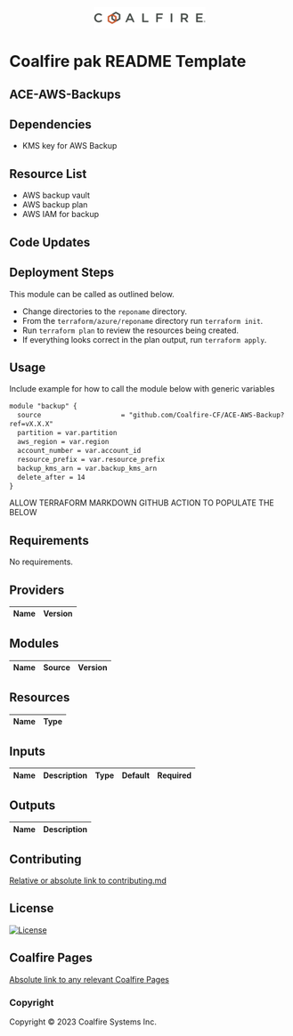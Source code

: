 <div align="center">
<img src="coalfire_logo.png" width="200">

</div>

# Coalfire pak README Template

## ACE-AWS-Backups

## Dependencies

- KMS key for AWS Backup

## Resource List

- AWS backup vault
- AWS backup plan
- AWS IAM for backup

## Code Updates


## Deployment Steps

This module can be called as outlined below.

- Change directories to the `reponame` directory.
- From the `terraform/azure/reponame` directory run `terraform init`.
- Run `terraform plan` to review the resources being created.
- If everything looks correct in the plan output, run `terraform apply`.

## Usage

Include example for how to call the module below with generic variables

```hcl
module "backup" {
  source                    = "github.com/Coalfire-CF/ACE-AWS-Backup?ref=vX.X.X"
  partition = var.partition
  aws_region = var.region
  account_number = var.account_id
  resource_prefix = var.resource_prefix
  backup_kms_arn = var.backup_kms_arn
  delete_after = 14
}
```

<!-- BEGIN_TF_DOCS -->

ALLOW TERRAFORM MARKDOWN GITHUB ACTION TO POPULATE THE BELOW

## Requirements

No requirements.

## Providers

| Name | Version |
|------|---------|

## Modules

| Name | Source | Version |
|------|--------|---------|

## Resources

| Name | Type |
|------|------|

## Inputs

| Name | Description | Type | Default | Required |
|------|-------------|------|---------|:--------:|

## Outputs

| Name | Description |
|------|-------------|

<!-- END_TF_DOCS -->

## Contributing

[Relative or absolute link to contributing.md](CONTRIBUTING.md)


## License

[![License](https://img.shields.io/badge/license-MIT-blue.svg)](https://opensource.org/license/mit/)


## Coalfire Pages

[Absolute link to any relevant Coalfire Pages](https://coalfire.com/)

### Copyright

Copyright © 2023 Coalfire Systems Inc.
